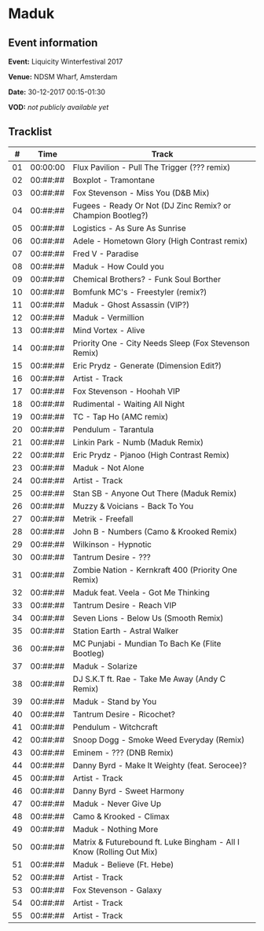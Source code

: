 # Maduk
## Event information
**Event:** Liquicity Winterfestival 2017

**Venue:** NDSM Wharf, Amsterdam

**Date:** 30-12-2017 00:15-01:30

**VOD:** *not publicly available yet*

## Tracklist
| \#  | Time     | Track                                                                                          |
| --- | -------- | ---------------------------------------------------------------------------------------------- |
| 01  | 00:00:00 | Flux Pavilion - Pull The Trigger (??? remix)                                                     |
| 02  | 00:##:## | Boxplot - Tramontane                                   |
| 03  | 00:##:## | Fox Stevenson - Miss You (D&B Mix)                                                                |
| 04  | 00:##:## | Fugees - Ready Or Not (DJ Zinc Remix? or Champion Bootleg?)                                                          |
| 05  | 00:##:## |Logistics - As Sure As Sunrise                                                                  |
| 06  | 00:##:## | Adele - Hometown Glory (High Contrast remix)                                             |
| 07  | 00:##:## | Fred V - Paradise                                                        |
| 08  | 00:##:## | Maduk - How Could you                                                                 |
| 09  | 00:##:## | Chemical Brothers? - Funk Soul Borther                                                                     |
| 10  | 00:##:## | Bomfunk MC's - Freestyler (remix?)                                         |
| 11  | 00:##:## | Maduk - Ghost Assassin (VIP?)                                             |
| 12  | 00:##:## | Maduk - Vermillion                         |
| 13  | 00:##:## | Mind Vortex - Alive                         |
| 14  | 00:##:## | Priority One - City Needs Sleep (Fox Stevenson Remix)                          |
| 15  | 00:##:## | Eric Prydz - Generate (Dimension Edit?)                          |
| 16  | 00:##:## | Artist - Track                          |
| 17  | 00:##:## | Fox Stevenson - Hoohah VIP                          |
| 18  | 00:##:## | Rudimental - Waiting All Night                         |
| 19  | 00:##:## | TC - Tap Ho (AMC remix)                          |
| 20  | 00:##:## | Pendulum - Tarantula                         |
| 21  | 00:##:## | Linkin Park - Numb (Maduk Remix)                          |
| 22  | 00:##:## | Eric Prydz - Pjanoo (High Contrast Remix)                        |
| 23  | 00:##:## | Maduk - Not Alone                          |
| 24  | 00:##:## | Artist - Track                        |
| 25  | 00:##:## | Stan SB - Anyone Out There (Maduk Remix)                          |
| 26  | 00:##:## | Muzzy & Voicians - Back To You                         |
| 27  | 00:##:## | Metrik - Freefall                          |
| 28  | 00:##:## | John B - Numbers (Camo & Krooked Remix)                        |
| 29  | 00:##:## | Wilkinson - Hypnotic                         |
| 30  | 00:##:## | Tantrum Desire - ???                         |
| 31  | 00:##:## | Zombie Nation - Kernkraft 400 (Priority One Remix)                          |
| 32  | 00:##:## | Maduk feat. Veela - Got Me Thinking                        |
| 33  | 00:##:## | Tantrum Desire - Reach VIP                         |
| 34  | 00:##:## | Seven Lions - Below Us (Smooth Remix)                          |
| 35  | 00:##:## | Station Earth - Astral Walker                         |
| 36  | 00:##:## | MC Punjabi - Mundian To Bach Ke (Flite Bootleg)                          |
| 37  | 00:##:## | Maduk - Solarize                          |
| 38  | 00:##:## | DJ S.K.T ft. Rae - Take Me Away (Andy C Remix)                          |
| 39  | 00:##:## | Maduk - Stand by You                          |
| 40  | 00:##:## |Tantrum Desire - Ricochet?                          |
| 41  | 00:##:## | Pendulum - Witchcraft                         |
| 42  | 00:##:## | Snoop Dogg - Smoke Weed Everyday (Remix)                          |
| 43  | 00:##:## | Eminem - ??? (DNB Remix)                          |
| 44  | 00:##:## | Danny Byrd - Make It Weighty (feat. Serocee)?                          |
| 45  | 00:##:## | Artist - Track                          |
| 46  | 00:##:## | Danny Byrd - Sweet Harmony                          |
| 47  | 00:##:## | Maduk - Never Give Up                          |
| 48  | 00:##:## | Camo & Krooked - Climax                          |
| 49  | 00:##:## | Maduk - Nothing More                          |
| 50 | 00:##:## | Matrix & Futurebound ft. Luke Bingham - All I Know (Rolling Out Mix)                          |
| 51  | 00:##:## | Maduk - Believe (Ft. Hebe)                          |
| 52  | 00:##:## | Artist - Track                          |
| 53  | 00:##:## | Fox Stevenson - Galaxy                          |
| 54  | 00:##:## | Artist - Track                          |
| 55  | 00:##:## | Artist - Track                          |

